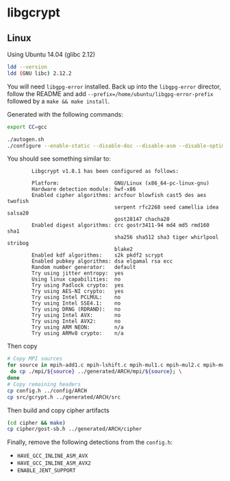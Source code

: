# libgcrypt

## Linux

Using Ubuntu 14.04 (glibc 2.12)

```sh
ldd --version
ldd (GNU libc) 2.12.2
```

You will need `libgpg-error` installed. Back up into the `libgpg-error` director, follow the README and add `--prefix=/home/ubuntu/libgpg-error-prefix` followed by a `make && make install`.

Generated with the following commands:

```sh
export CC=gcc

./autogen.sh
./configure --enable-static --disable-doc --disable-asm --disable-optimization --disable-sse41-support --disable-pclmul-support --disable-drng-support --disable-avx2-support --disable-avx-support --with-libgpg-error-prefix=/home/ubuntu/libgpg-error-prefix
```

You should see something similar to:

```text
        Libgcrypt v1.8.1 has been configured as follows:

        Platform:                  GNU/Linux (x86_64-pc-linux-gnu)
        Hardware detection module: hwf-x86
        Enabled cipher algorithms: arcfour blowfish cast5 des aes twofish
                                   serpent rfc2268 seed camellia idea salsa20
                                   gost28147 chacha20
        Enabled digest algorithms: crc gostr3411-94 md4 md5 rmd160 sha1
                                   sha256 sha512 sha3 tiger whirlpool stribog
                                   blake2
        Enabled kdf algorithms:    s2k pkdf2 scrypt
        Enabled pubkey algorithms: dsa elgamal rsa ecc
        Random number generator:   default
        Try using jitter entropy:  yes
        Using linux capabilities:  no
        Try using Padlock crypto:  yes
        Try using AES-NI crypto:   yes
        Try using Intel PCLMUL:    no
        Try using Intel SSE4.1:    no
        Try using DRNG (RDRAND):   no
        Try using Intel AVX:       no
        Try using Intel AVX2:      no
        Try using ARM NEON:        n/a
        Try using ARMv8 crypto:    n/a
```

Then copy

```sh
# Copy MPI sources
for source in mpih-add1.c mpih-lshift.c mpih-mul1.c mpih-mul2.c mpih-mul3.c mpih-rshift.c mpih-sub1.c mod-source-info.h mpi-asm-defs.h; \
 do cp ./mpi/${source} ../generated/ARCH/mpi/${source}; \
done
# Copy remaining headers
cp config.h ../config/ARCH
cp src/gcrypt.h ../generated/ARCH/src
```

Then build and copy cipher artifacts

```sh
(cd cipher && make)
cp cipher/gost-sb.h ../generated/ARCH/cipher
```

Finally, remove the following detections from the `config.h`:

- `HAVE_GCC_INLINE_ASM_AVX`
- `HAVE_GCC_INLINE_ASM_AVX2`
- `ENABLE_JENT_SUPPORT`
